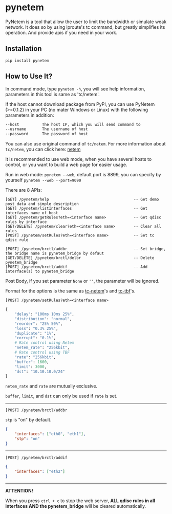 # pynetem
PyNetem is a tool that allow the user to limit the bandwidth or simulate weak network.
It does so by using iproute's tc command, but greatly simplifies its operation.
And provide apis if you need in your work.
## Installation
```
pip install pynetem
```
## How to Use It?
In command mode, type `pynetem -h`, you will see help information, parameters in this tool is same as 'tc/netem'.

If the host cannot download package from PyPI, you can use PyNetem (>=0.1.2) in your PC (no mater Windows or Linux) with the following parameters in addition:
```bash
--host          The host IP, which you will send command to
--usrname       The username of host
--password      The password of host
```

You can also use original command of `tc/netem`.
For more information about `tc/netem`, you can click here: [netem](https://man7.org/linux/man-pages/man8/tc-netem.8.html)

It is recommended to use web mode, when you have several hosts to control, or you want to build a web page for easier usage.

Run in web mode: `pynetem --web`, default port is 8899, you can specify by yourself `pynetem --web --port=9090`

There are 8 APIs:
```
[GET] /pynetem/help                                     -- Get demo post data and simple description
[GET] /pynetem/listInterfaces                           -- Get interfaces name of host
[GET] /pynetem/getRules?eth=<interface name>            -- Get qdisc rules by interface
[GET/DELETE] /pynetem/clear?eth=<interface name>        -- Clear all rules
[POST] /pynetem/setRules?eth=<interface name>           -- Set tc qdisc rule

[POST] /pynetem/brctl/addbr                             -- Set bridge, the bridge name is pynetem_bridge by defaut
[GET/DELETE] /pynetem/brctl/delbr                       -- Delete pynetem_bridge
[POST] /pynetem/brctl/addif                             -- Add interface(s) to pynetem_bridge
```
Post Body, if you set parameter `None` or `''`, the parameter will be ignored.

Format for the options is the same as [tc-netem](https://man7.org/linux/man-pages/man8/tc-netem.8.html)'s and
[tc-tbf](https://man7.org/linux/man-pages/man8/tc-tbf.8.html)'s.

`[POST] /pynetem/setRules?eth=<interface name>`
```python
{
    "delay": "100ms 10ms 25%",
    "distribution": "normal",
    "reorder": "25% 50%",
    "loss": "0.3% 25%",
    "duplicate": "1%",
    "corrupt": "0.1%",
    # Rate control using Netem 
    "netem_rate": "256kbit",
    # Rate control using TBF
    "rate": "256kbit",
    "buffer": 1600,
    "limit": 3000,
    "dst": "10.10.10.0/24"
}
```
`netem_rate` and `rate` are mutually exclusive.

`buffer`, `limit`, and `dst` can only be used if `rate` is set.

---
`[POST] /pynetem/brctl/addbr`

`stp` is "on" by default.
```json
{
    "interfaces": ["eth0", "eth1"],
    "stp": "on"
}
```
---
`[POST] /pynetem/brctl/addif`
```json
{
    "interfaces": ["eth2"]
}
```

---
**ATTENTION!**

When you press `ctrl + c` to stop the web server, **ALL qdisc rules in all interfaces AND the pynetem_bridge** will be cleared automatically.
